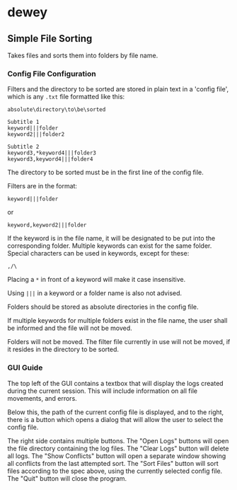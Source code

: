 # dewey

## Simple File Sorting

Takes files and sorts them into folders by file name.

### Config File Configuration

Filters and the directory to be sorted are stored in plain text in a 'config file', which is any `.txt` file formatted like this:

    absolute\directory\to\be\sorted

    Subtitle 1
    keyword|||folder
    keyword2|||folder2

    Subtitle 2
    keyword3,*keyword4|||folder3
    keyword3,keyword4|||folder4

The directory to be sorted must be in the first line of the config file.

Filters are in the format:

    keyword|||folder

or

    keyword,keyword2|||folder

If the keyword is in the file name, it will be designated to be put into the corresponding folder. Multiple keywords can exist for the same folder. Special characters can be used in keywords, except for these:

    ,/\ 

Placing a `*` in front of a keyword will make it case insensitive.

Using `|||` in a keyword or a folder name is also not advised.

Folders should be stored as absolute directories in the config file.

If multiple keywords for multiple folders exist in the file name, the user shall be informed and the file will not be moved.

Folders will not be moved. The filter file currently in use will not be moved, if it resides in the directory to be sorted.

### GUI Guide

The top left of the GUI contains a textbox that will display the logs created during the current session. This will include information on all file movements, and errors.

Below this, the path of the current config file is displayed, and to the right, there is a button which opens a dialog that will allow the user to select the config file.

The right side contains multiple buttons.
The "Open Logs" buttons will open the file directory containing the log files.
The "Clear Logs" button will delete all logs.
The "Show Conflicts" button will open a separate window showing all conflicts from the last attempted sort.
The "Sort Files" button will sort files according to the spec above, using the currently selected config file.
The "Quit" button will close the program.
